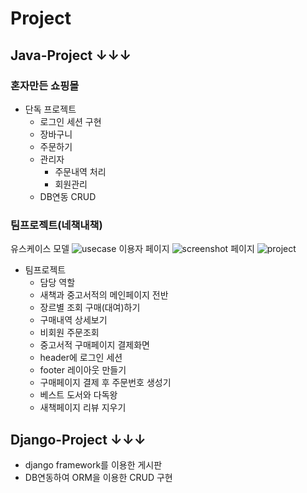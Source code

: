 # Project
## Java-Project ↓↓↓
### 혼자만든 쇼핑몰
* 단독 프로젝트
  * 로그인 세션 구현
  * 장바구니
  * 주문하기
  * 관리자
    * 주문내역 처리
    * 회원관리
  * DB연동 CRUD
### 팀프로젝트(네책내책)
유스케이스 모델
![usecase](https://user-images.githubusercontent.com/74235102/101787826-dc030d80-3b42-11eb-95cf-38d8e8e9976a.png)
이용자 페이지
![screenshot](https://user-images.githubusercontent.com/74235102/101787424-672fd380-3b42-11eb-9cef-a4126eb394a6.png)
페이지 
![project](https://user-images.githubusercontent.com/74235102/101788337-52077480-3b43-11eb-92ac-ae2f65451f95.png)
* 팀프로젝트
  * 담당 역할
   * 새책과 중고서적의 메인페이지 전반
   * 장르별 조회 구매(대여)하기
   * 구매내역 상세보기
   * 비회원 주문조회
   * 중고서적 구매페이지 결제화면
   * header에 로그인 세션
   * footer 레이아웃 만들기
   * 구매페이지 결제 후 주문번호 생성기
   * 베스트 도서와 다독왕
   * 새책페이지 리뷰 지우기

## Django-Project ↓↓↓
* django framework를 이용한 게시판
 * DB연동하여 ORM을 이용한 CRUD 구현
